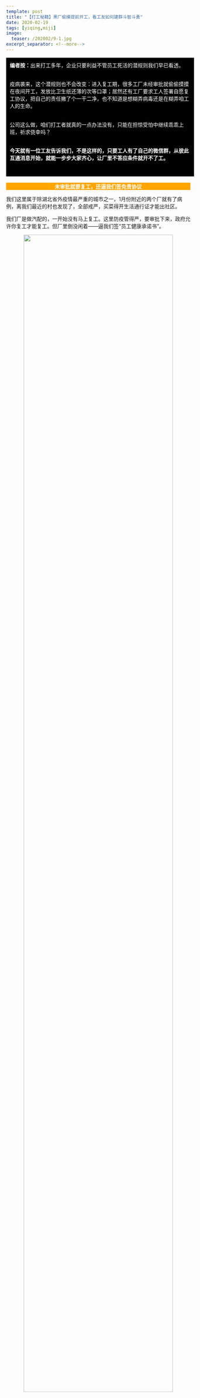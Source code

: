 ```yaml
---
template: post
title: "【打工秘籍】黑厂偷摸提前开工，看工友如何建群斗智斗勇"
date: 2020-02-19
tags: [yiqing,miji]
image:
  teaser: /202002/9-1.jpg
excerpt_separator: <!--more-->
---
```


<div style="width:98%;padding:10px;background-color:black;color:white;margin:0;">
<strong>编者按：</strong>出来打工多年，企业只要利益不管员工死活的潜规则我们早已看透。<br><br>

疫病袭来，这个潜规则也不会改变：进入复工期，很多工厂未经审批就偷偷摸摸在夜间开工，发放比卫生纸还薄的次等口罩；居然还有工厂要求工人签署自愿复工协议，把自己的责任撇了个一干二净，也不知道是想糊弄病毒还是在糊弄咱工人的生命。<br><br>

公司这么做，咱们打工者就真的一点办法没有，只能在担惊受怕中继续乖乖上班，祈求侥幸吗？<br><br>

<strong>今天就有一位工友告诉我们，不是这样的，只要工人有了自己的微信群，从彼此互通消息开始，就能一步步大家齐心，让厂里不答应条件就开不了工。</strong><br><br>
</div><br>



<div style="text-align:center;background-color:orange;color:white"><strong>  未审批就要复工，还逼我们签免责协议  </strong></div>

我们这里属于除湖北省外疫情最严重的城市之一，1月份附近的两个厂就有了病例，离我们最近的村也发现了，全部戒严，买菜得开生活通行证才能出社区。

我们厂是做汽配的，一开始没有马上复工。这里防疫管得严，要审批下来，政府允许你复工才能复工。但厂里倒没闲着——逼我们签“员工健康承诺书”。 

<div style="text-align:center"><img src="/images/202002/heichang1.jpg" width="90%"></div><br>


**合着告诉我们，上班被传染上都是你们自己的问题，和本厂一概无关？？？**

14号下午两点，我们车间主管刘茂森突然通知，5点钟中班，住本市的员工要全部到岗。可是审批根本没见到，肯定是还没下来就违法开工。工友们都不想去上班，怕传染，觉得保命要紧。



<div style="text-align:center;background-color:orange;color:white"><strong>  头天上班，只来了两个工友  </strong></div>

这边主管在工作群喊人上班，那一边工友自己的群里就炸锅了：

没有复工证明私自开工，出了事厂里拿出承诺书岂不是要我们背锅承担法律责任？再说没有厂里的复工证明开通行证，有的人社区确实不好出去，出去了没准就回不去。

<div style="text-align:center"><img src="/images/202002/heichang2.jpg" width="90%"></div><br>

**这个群是本来就有的，前一阵子我们几个工人建的，没有刘茂森。虽然也有几个领班、狗腿子，但是毕竟不那么严肃正式，彼此通气更方便些。看着好几个人都说不去上班，其他人也就胆子大了，好些人都不约而同，决定先看看情况，今天不去上班。可以说这个微信群初步统一了大伙的意见。**

有一个工友，本来就留在厂里宿舍住，不好不去。5点钟到了车间一看，生产人员十几个人一共才到了两个（四十几人，三班倒，一个班就是十几人），一个是他，一个是个平日就好巴结领导的。给我们报信我们都笑死。主管气得在群里问上班的人都去哪了，工友们就齐称没复工证明出不去，回应是这样的：

<div style="text-align:center"><img src="/images/202002/heichang3.jpg" width="90%"></div><br>

<div style="text-align:center"><img src="/images/202002/heichang4.jpg" width="90%"></div><br>



<div style="text-align:center;background-color:orange;color:white"><strong>  建立可靠的工友群，拿不到审批就不复工  </strong></div>

既然疫情在本地还很严重，工友们普遍希望推迟复工时间，我和几个平日里就很正直，这次坚决反对复工的同事商量了一下，决定联系大伙，发动大家都不去复工，举报这个厂。

一开始，我们分头打电话给各自玩得好的工友问情况，后来发现这样效率太低，工友彼此之间也不了解情况。**本来有工友打定主意不去的，但是领导骗他其他人都去了，他觉得没希望，也就答应第二天去上班。14号当天晚上的时候，我们建了一个可靠的工友群，拉人品靠得住的，不想复工的工友进来，这样被领导忽悠、分化的情况就不会出现，有什么变动大家也好商量。**

这个群的标准是宁缺毋滥，平时没事往领导身上贴，不站工人这一边的，这种人要提防，坚决不拉进来。我们也不去问他们的意见，免得他们给领导通风报信出卖工人利益。只要大多数积极和中立的工友不去复工，他们去了也没有用。

积极拒绝复工的人凑起来后，开始分工，联系还持观望态度的工友，编制名单，一起在微信疫情督察投诉。15号白班，除了三四个中立的工友外加狗腿子去上班了，其他人都没有去。建群有点晚了，不然还可以争取更多人。

**这个新的工友群，都是可靠的工友，能协调大家行动，及时知道厂内的风吹草动，也能保护好我们自己不暴露给厂方。它会成为我们团结更多人的基础。**



<div style="text-align:center;background-color:orange;color:white"><strong>  审批下来了？继续斗争，无防疫不复工！  </strong></div>

工友们没想到的是厂里的审批下来得这么快，15号晚上，刘茂森就拿出了复工通知书。大家一开始有些沮丧，觉得厂里名正言顺我们没办法。但是很快我们发现，这个审批有问题。

只准许31人复工，但是领导通知的是市内45人全部返岗，好一出暗度陈仓！

大伙气不过，当晚七八个工人拨打了区里的疫情值班电话，并在群里约好第二天继续停工。16号早上厂里来人检查，刘茂森心虚得带着个别上班的人躲到厂外去。

作为当地龙头企业，厂里肯定有后门的，政府在检查过后，不但没处理他们，反倒批准市内全部人员复工。我们也不能只靠投诉，还是得靠工人自己。**有了前面团结的基础，即便审批下来工友们还是不愿意去上班。前两天领班问起来，工友就拿出不了村之类的理由推脱，要么就直接说怕死，保命不敢去。**

<div style="text-align:center;color:grey"><img src="/images/202002/heichang5.jpg" width="90%"><br>有老员工直接在群里开怼领班，其他工友后面帮腔</div><br>

当然，我们心里也清楚，一直不复工是不可能的。毕竟得养家糊口，菜价还飞涨，有些结婚了的工友已经经济紧张了。了解了一下，工友们再继续停工的意愿不强了，**所以我们决定先复工，如果厂方防疫不到位，再进行进一步的行动。我们的斗争还远没有结束。**

**厂里时时都有着压迫，所以也时时都孕育着反抗，工友们也会继续在群里讨论和关注我们工人的权益，为我们自己去战斗。**



<div style="width:98%;padding:10px;background-color:black;color:white;margin:0;">
面对厂方违规复工、卫生防护做不好这种游戏工人生命的行为，工人并非没有办法。只要团结起来，就能集体投诉，给厂方施压，乃至像这位工友的车间一样，拒绝复工或者停工。

很多工友都会觉得，大家不齐心，枪打出头鸟，谁出头谁就得罪领导。的确，工人在厂里的工作群一般都是由班组长或者人资控制，下发各类通知。<strong>大伙不敢在这样的群表达真实想法，也不知道其他人的想法是啥，被厂里欺负了大家往往也是相互观望，怕自己出头就会被针对乃至开除。</strong>

大家平时除了上班，交流也不多，住宿也往往不在一个宿舍，建立信任很难。而且，咱们工人内部总有一些人，事事巴结班长、主管，为了一点好处鞍前马后，告密当内奸。

<strong>正因为如此，工友们才需要一个咱自己的微信群。</strong>出来打工都不容易，平日里能够约饭约班车约篮球羽毛球，有什么事情相互帮一帮、问一问，联络感情；一旦权益受到厂方侵害，这个微信群就可以作为堡垒，绕开领导和狗腿子联系工友，了解大家的想法，让大伙能齐心行动。

<strong>当下疫情远远没有结束，为了咱们的健康，建一个工友自己的群吧，把你们厂里或者车间可靠的工友都拉进来，从聊聊疫情进展和上班期间的防护注意事项开始，放开了讨论下厂里的审批通过没有、发的口罩质量怎么样、大家满意不满意。</strong>

别小看了这个群，这里可以把人心凝聚起来，变成大伙互通情况，团结一致的窗口。

<strong><span style="color:red">富士康和上述汽配厂的工友已经为我们做出了表率，如果你的厂没有做到位，员工的生命安全正处于危险中，那就和工友们约好：无防疫，不复工！</span></strong>

厂方什么时候改进并作出承诺，我们什么时候上班。<br><br>
</div><br>